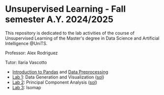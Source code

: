 # Unsupervised Learning - Fall semester A.Y. 2024/2025

This repository is dedicated to the lab activities of the course of Unsupervised Learning of the Master's degree in Data Science and Artificial Intelligence @UniTS. 

Professor: Alex Rodriguez

Tutor: Ilaria Vascotto

- [Introduction to Pandas](https://github.com/ilariavascotto/Unsupervised_Learning_2024/blob/main/Notebooks/Lab0a-IntrotoPandas.ipynb) and [Data Preprocessing](https://github.com/ilariavascotto/Unsupervised_Learning_2024/blob/main/Notebooks/Lab0b-DataPreprocessing.ipynb)
- [Lab 1](https://github.com/ilariavascotto/Unsupervised_Learning_2024/blob/main/Lab1.pdf): Data Generation and Visualization ([sol](https://github.com/ilariavascotto/Unsupervised_Learning_2024/blob/main/Notebooks/Lab1-DataGeneration.ipynb))
- [Lab 2](https://github.com/ilariavascotto/Unsupervised_Learning_2024/blob/main/Lab2.pdf): Principal Component Analysis ([sol](https://github.com/ilariavascotto/Unsupervised_Learning_2024/blob/main/Notebooks/Lab2-PCA.ipynb))
- [Lab 3](https://github.com/ilariavascotto/Unsupervised_Learning_2024/blob/main/Lab3.pdf): Isomap

